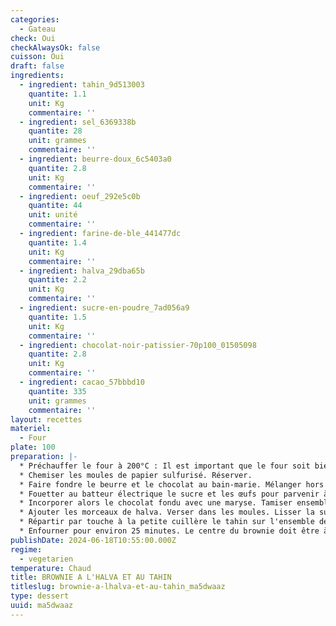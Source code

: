 ```yaml
---
categories:
  - Gateau
check: Oui
checkAlwaysOk: false
cuisson: Oui
draft: false
ingredients:
  - ingredient: tahin_9d513003
    quantite: 1.1
    unit: Kg
    commentaire: ''
  - ingredient: sel_6369338b
    quantite: 28
    unit: grammes
    commentaire: ''
  - ingredient: beurre-doux_6c5403a0
    quantite: 2.8
    unit: Kg
    commentaire: ''
  - ingredient: oeuf_292e5c0b
    quantite: 44
    unit: unité
    commentaire: ''
  - ingredient: farine-de-ble_441477dc
    quantite: 1.4
    unit: Kg
    commentaire: ''
  - ingredient: halva_29dba65b
    quantite: 2.2
    unit: Kg
    commentaire: ''
  - ingredient: sucre-en-poudre_7ad056a9
    quantite: 1.5
    unit: Kg
    commentaire: ''
  - ingredient: chocolat-noir-patissier-70p100_01505098
    quantite: 2.8
    unit: Kg
    commentaire: ''
  - ingredient: cacao_57bbbd10
    quantite: 335
    unit: grammes
    commentaire: ''
layout: recettes
materiel:
  - Four
plate: 100
preparation: |-
  * Préchauffer le four à 200°C : Il est important que le four soit bien chaud lors de l'enfournage car le timing de cuisson est très précis. Donc ne pas zapper pas l'étape du préchauffage ! 
  * Chemiser les moules de papier sulfurisé. Réserver.
  * Faire fondre le beurre et le chocolat au bain-marie. Mélanger hors du feu, jusqu'à obtenir une texture lisse et brillante. Réserver.
  * Fouetter au batteur électrique le sucre et les œufs pour parvenir à une texture claire et crémeuse.
  * Incorporer alors le chocolat fondu avec une maryse. Tamiser ensemble la farine, le sel et le cacao. Les incorporer délicatement, au mélange précédent.
  * Ajouter les morceaux de halva. Verser dans les moules. Lisser la surface.
  * Répartir par touche à la petite cuillère le tahin sur l'ensemble des brownies. Avec un cure-dent ou un pic à brochette, faire des marbrures sur toute la surface de la pâte.
  * Enfourner pour environ 25 minutes. Le centre du brownie doit être à peine saisi quand à sa sortie du four. Ne pas oublier que les gâteaux continuent un peu à cuire, même après être sortis du four ! La texture va se raffermir en refroidissant.
publishDate: 2024-06-18T10:55:00.000Z
regime:
  - vegetarien
temperature: Chaud
title: BROWNIE A L'HALVA ET AU TAHIN
titleslug: brownie-a-lhalva-et-au-tahin_ma5dwaaz
type: dessert
uuid: ma5dwaaz
---
```

